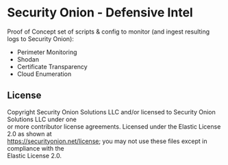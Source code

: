 # Security Onion - Defensive Intel


Proof of Concept set of scripts & config to monitor (and ingest resulting logs to Security Onion):
- Perimeter Monitoring
- Shodan
- Certificate Transparency
- Cloud Enumeration

## License

Copyright Security Onion Solutions LLC and/or licensed to Security Onion Solutions LLC under one  
or more contributor license agreements. Licensed under the Elastic License 2.0 as shown at  
https://securityonion.net/license; you may not use these files except in compliance with the  
Elastic License 2.0.
